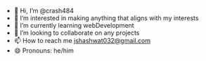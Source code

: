 - 👋 Hi, I’m @crash484
- 👀 I’m interested in making anything that aligns with my interests
- 🌱 I’m currently learning webDevelopment
- 💞️ I’m looking to collaborate on any projects
- 📫 How to reach me jshashwat032@gmail.com
- 😄 Pronouns: he/him

<!---
crash484/crash484 is a ✨ special ✨ repository because its `README.md` (this file) appears on your GitHub profile.
You can click the Preview link to take a look at your changes.
--->
